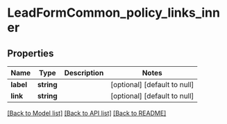 # LeadFormCommon_policy_links_inner

## Properties
Name | Type | Description | Notes
------------ | ------------- | ------------- | -------------
**label** | **string** |  | [optional] [default to null]
**link** | **string** |  | [optional] [default to null]

[[Back to Model list]](../README.md#documentation-for-models) [[Back to API list]](../README.md#documentation-for-api-endpoints) [[Back to README]](../README.md)


